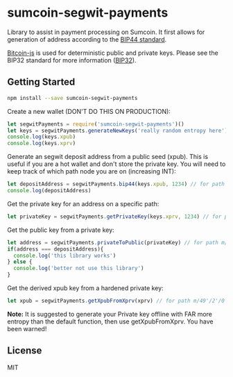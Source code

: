 sumcoin-segwit-payments
=================

Library to assist in payment processing on Sumcoin. It first allows for generation
of address according to the [BIP44 standard](https://github.com/bitcoin/bips/blob/master/bip-0044.mediawiki).

[Bitcoin-js](https://github.com/bitcoinjs/bitcoinjs-lib) is used for  deterministic public and private keys.
Please see the BIP32 standard for more information ([BIP32](https://github.com/bitcoin/bips/blob/master/bip-0039.mediawiki)).

## Getting Started

```bash
npm install --save sumcoin-segwit-payments
```

Create a new wallet (DON'T DO THIS ON PRODUCTION):
```js
let segwitPayments = require('sumcoin-segwit-payments')()
let keys = segwitPayments.generateNewKeys('really random entropy here')
console.log(keys.xpub)
console.log(keys.xprv)
```

Generate an segwit deposit address from a public seed (xpub).
This is useful if you are a hot wallet and don't store the private key. You will need
to keep track of which path node you are on (increasing INT):
```js
let depositAddress = segwitPayments.bip44(keys.xpub, 1234) // for path m/49'/2'/0'/0/1234
console.log(depositAddress)
```

Get the private key for an address on a specific path:
```js
let privateKey = segwitPayments.getPrivateKey(keys.xprv, 1234) // for path m/49'/2'/0'/0/1234
```

Get the public key from a private key:
```js
let address = segwitPayments.privateToPublic(privateKey) // for path m/49'/2'/0'/0/1234
if(address === depositAddress){
  console.log('this library works')
} else {
  console.log('better not use this library')
}
```

Get the derived xpub key from a hardened private key:
```js
let xpub = segwitPayments.getXpubFromXprv(xprv) // for path m/49'/2'/0'/0/1234
```





**Note:** It is suggested to generate your Private key offline with FAR more entropy than the default function, then use getXpubFromXprv.
You have been warned!

## License

MIT
